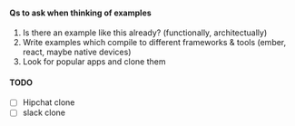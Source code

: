#### Qs to ask when thinking of examples

1. Is there an example like this already? (functionally, architectually)
2. Write examples which compile to different frameworks & tools (ember, react, maybe native devices)
4. Look for popular apps and clone them

#### TODO

- [ ] Hipchat clone
- [ ] slack clone
